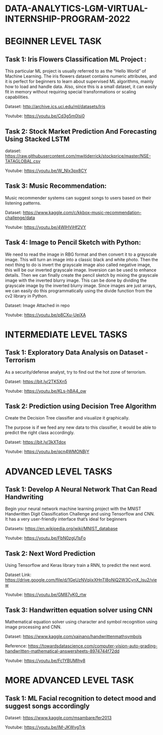 # DATA-ANALYTICS-LGM-VIRTUAL-INTERNSHIP-PROGRAM-2022

# BEGINNER LEVEL TASK

## Task 1: Iris Flowers Classification ML Project :

This particular ML project is usually referred to as the “Hello World” of Machine Learning. The iris flowers dataset contains numeric attributes, and it is perfect for beginners to learn about supervised ML algorithms, mainly how to load and handle data. Also, since this is a small dataset, it can easily fit in memory without requiring special transformations or scaling capabilities.

Dataset: http://archive.ics.uci.edu/ml/datasets/Iris

Youtube: https://youtu.be/Cd3g5m0lsi0

## Task 2: Stock Market Prediction And Forecasting Using Stacked LSTM

dataset: https://raw.githubusercontent.com/mwitiderrick/stockprice/master/NSE-TATAGLOBAL.csv

Youtube: https://youtu.be/W_NIx3px8CY

## Task 3: Music Recommendation:

Music recommender systems can suggest songs to users based on their listening patterns.

Dataset: https://www.kaggle.com/c/kkbox-music-recommendation-challenge/data

Youtube: https://youtu.be/4WlHViHf2VY

## Task 4: Image to Pencil Sketch with Python:

We need to read the image in RBG format and then convert it to a grayscale image. This will turn an image into a classic black and white photo. Then the next thing to do is invert the grayscale image also called negative image, this will be our inverted grayscale image. Inversion can be used to enhance details. Then we can finally create the pencil sketch by mixing the grayscale image with the inverted blurry image. This can be done by dividing the grayscale image by the inverted blurry image. Since images are just arrays, we can easily do this programmatically using the divide function from the cv2 library in Python.

Dataset: Image Attached in repo

Youtube: https://youtu.be/p8CXu-UeiXA

# INTERMEDIATE LEVEL TASKS

## Task 1: Exploratory Data Analysis on Dataset - Terrorism

As a security/defense analyst, try to find out the hot zone of terrorism.

Dataset: https://bit.ly/2TK5Xn5

Youtube: https://youtu.be/KLs-hBA4_ow

## Task 2: Prediction using Decision Tree  Algorithm 

Create the Decision Tree classifier and visualize it graphically. 

The purpose is if we feed any new data to this classifier, it would be able to  predict the right class accordingly. 

Dataset: https://bit.ly/3kXTdox

Youtube: https://youtu.be/qcn4WMONBjY

# ADVANCED LEVEL TASKS

## Task 1: Develop A Neural Network That Can Read Handwriting

Begin your neural network machine learning project with the MNIST Handwritten Digit Classification Challenge and using Tensorflow and CNN. It has a very user-friendly interface that’s ideal for beginners

Datasets: https://en.wikipedia.org/wiki/MNIST_database

Youtube: https://youtu.be/FbN0zgU1sFo 

## Task 2: Next Word Prediction

Using Tensorflow and Keras library train a RNN, to predict the next word. 

Dataset Link: https://drive.google.com/file/d/1GeUzNVqiixXHnTl8oNiQ2W3CynX_lsu2/view

Youtube: https://youtu.be/GM87yK0_rtw

## Task 3: Handwritten equation solver using CNN 

Mathematical equation solver using character and symbol recognition using image processing and CNN. 

Dataset: https://www.kaggle.com/xainano/handwrittenmathsymbols 

Reference: https://towardsdatascience.com/computer-vision-auto-grading-handwritten-mathematical-answersheets-8974744f72dd

Youtube: https://youtu.be/Fc1YBUMlhy8

# MORE ADVANCED LEVEL TASK

## Task 1: ML Facial recognition to detect mood and suggest songs accordingly

Dataset: https://www.kaggle.com/msambare/fer2013

Youtube: https://youtu.be/IM-JKWvgTrk
